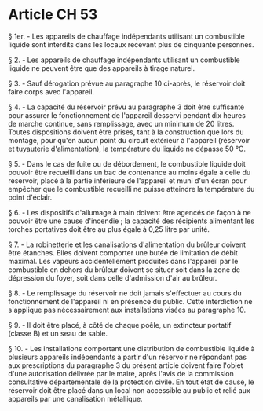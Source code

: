 # Article CH 53

§ 1er. - Les appareils de chauffage indépendants utilisant un combustible liquide sont interdits dans les locaux recevant plus de cinquante personnes.

§ 2. - Les appareils de chauffage indépendants utilisant un combustible liquide ne peuvent être que des appareils à tirage naturel.

§ 3. - Sauf dérogation prévue au paragraphe 10 ci-après, le réservoir doit faire corps avec l'appareil.

§ 4. - La capacité du réservoir prévu au paragraphe 3 doit être suffisante pour assurer le fonctionnement de l'appareil desservi pendant dix heures de marche continue, sans remplissage, avec un minimum de 20 litres. Toutes dispositions doivent être prises, tant à la construction que lors du montage, pour qu'en aucun point du circuit extérieur à l'appareil (réservoir et tuyauterie d'alimentation), la température du liquide ne dépasse 50 °C.

§ 5. - Dans le cas de fuite ou de débordement, le combustible liquide doit pouvoir être recueilli dans un bac de contenance au moins égale à celle du réservoir, placé à la partie inférieure de l'appareil et muni d'un écran pour empêcher que le combustible recueilli ne puisse atteindre la température du point d'éclair.

§ 6. - Les dispositifs d'allumage à main doivent être agencés de façon à ne pouvoir être une cause d'incendie ; la capacité des récipients alimentant les torches portatives doit être au plus égale à 0,25 litre par unité.

§ 7. - La robinetterie et les canalisations d'alimentation du brûleur doivent être étanches. Elles doivent comporter une butée de limitation de débit maximal. Les vapeurs accidentellement produites dans l'appareil par le combustible en dehors du brûleur doivent se situer soit dans la zone de dépression du foyer, soit dans celle d'admission d'air au brûleur.

§ 8. - Le remplissage du réservoir ne doit jamais s'effectuer au cours du fonctionnement de l'appareil ni en présence du public. Cette interdiction ne s'applique pas nécessairement aux installations visées au paragraphe 10.

§ 9. - Il doit être placé, à côté de chaque poêle, un extincteur portatif (classe B) et un seau de sable.

§ 10. - Les installations comportant une distribution de combustible liquide à plusieurs appareils indépendants à partir d'un réservoir ne répondant pas aux prescriptions du paragraphe 3 du présent article doivent faire l'objet d'une autorisation délivrée par le maire, après l'avis de la commission consultative départementale de la protection civile. En tout état de cause, le réservoir doit être placé dans un local non accessible au public et relié aux appareils par une canalisation métallique.
